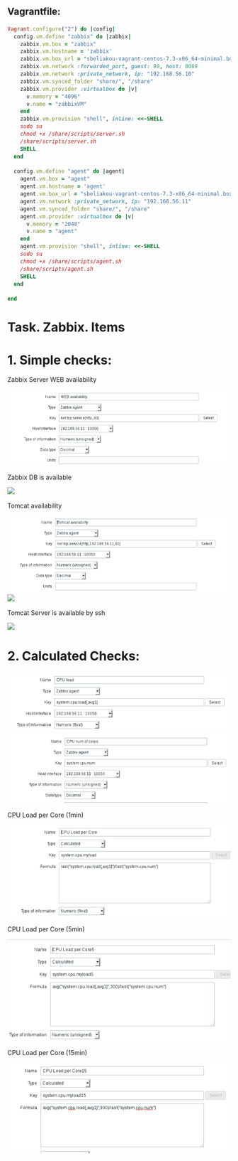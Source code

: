 ## Vagrantfile:

```ruby
Vagrant.configure("2") do |config|
  config.vm.define "zabbix" do |zabbix|
    zabbix.vm.box = "zabbix"
    zabbix.vm.hostname = 'zabbix'
    zabbix.vm.box_url = "sbeliakou-vagrant-centos-7.3-x86_64-minimal.box"
    zabbix.vm.network :forwarded_port, guest: 80, host: 8080
    zabbix.vm.network :private_network, ip: "192.168.56.10"
    zabbix.vm.synced_folder "share/", "/share"
    zabbix.vm.provider :virtualbox do |v|
      v.memory = "4096"
      v.name = "zabbixVM"
    end
    zabbix.vm.provision "shell", inline: <<-SHELL
    sudo su
    chmod +x /share/scripts/server.sh
    /share/scripts/server.sh
    SHELL
  end

  config.vm.define "agent" do |agent|
    agent.vm.box = "agent"
    agent.vm.hostname = 'agent'
    agent.vm.box_url = "sbeliakou-vagrant-centos-7.3-x86_64-minimal.box"
    agent.vm.network :private_network, ip: "192.168.56.11"
    agent.vm.synced_folder "share/", "/share"
    agent.vm.provider :virtualbox do |v|
      v.memory = "2048"
      v.name = "agent"
    end
    agent.vm.provision "shell", inline: <<-SHELL
    sudo su
    chmod +x /share/scripts/agent.sh
    /share/scripts/agent.sh
    SHELL
  end

end
```
#  Task. Zabbix. Items

# 1. Simple checks:

Zabbix Server WEB availability

<img src="pictures/Screenshot from 2017-07-26 13-24-32.png">

Zabbix DB is available

<img src="pictures/Screenshot from 2017-07-26 17-40-17.png">

Tomcat availability

<img src="pictures/Screenshot from 2017-07-26 13-28-00.png">

<img src="pictures/Screenshot from 2017-07-26 17-40-44.png">

Tomcat Server is available by ssh

<img src="pictures/Screenshot from 2017-07-26 17-43-33.png">

# 2. Calculated Checks:

<img src="pictures/Screenshot from 2017-07-26 15-14-19.png">

<img src="pictures/Screenshot from 2017-07-26 15-14-27.png">

CPU Load per Core (1min)

<img src="pictures/Screenshot from 2017-07-26 15-14-13.png">

CPU Load per Core (5min)

<img src="pictures/Screenshot from 2017-07-26 15-17-14.png">

CPU Load per Core (15min)

<img src="pictures/Screenshot from 2017-07-26 15-18-59.png">
